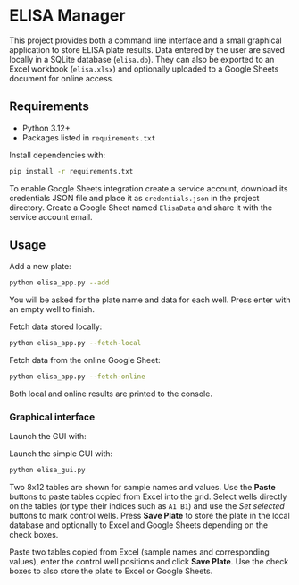 # ELISA Manager

This project provides both a command line interface and a small graphical
application to store ELISA plate results. Data entered by the user are saved
locally in a SQLite database (`elisa.db`). They can also be exported to an Excel
workbook (`elisa.xlsx`) and optionally uploaded to a Google Sheets document for
online access.

## Requirements

* Python 3.12+
* Packages listed in `requirements.txt`

Install dependencies with:

```bash
pip install -r requirements.txt
```

To enable Google Sheets integration create a service account, download its credentials
JSON file and place it as `credentials.json` in the project directory. Create a Google
Sheet named `ElisaData` and share it with the service account email.

## Usage

Add a new plate:

```bash
python elisa_app.py --add
```

You will be asked for the plate name and data for each well. Press enter with an empty
well to finish.

Fetch data stored locally:

```bash
python elisa_app.py --fetch-local
```

Fetch data from the online Google Sheet:

```bash
python elisa_app.py --fetch-online
```

Both local and online results are printed to the console.

### Graphical interface

Launch the GUI with:

Launch the simple GUI with:

```bash
python elisa_gui.py
```
Two 8x12 tables are shown for sample names and values. Use the **Paste** buttons
to paste tables copied from Excel into the grid. Select wells directly on the
tables (or type their indices such as `A1 B1`) and use the *Set selected*
buttons to mark control wells. Press **Save Plate** to store the plate in the
local database and optionally to Excel and Google Sheets depending on the check
boxes.


Paste two tables copied from Excel (sample names and corresponding values),
enter the control well positions and click **Save Plate**. Use the check boxes to
also store the plate to Excel or Google Sheets.
